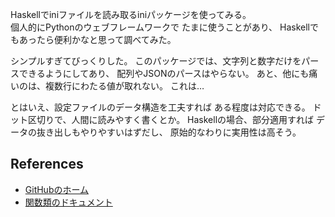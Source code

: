 Haskellでiniファイルを読み取るiniパッケージを使ってみる。  
個人的にPythonのウェブフレームワークで
たまに使うことがあり、
Haskellでもあったら便利かなと思って調べてみた。

シンプルすぎてびっくりした。
このパッケージでは、文字列と数字だけをパースできるようにしてあり、
配列やJSONのパースはやらない。
あと、他にも痛いのは、複数行にわたる値が取れない。
これは…

とはいえ、設定ファイルのデータ構造を工夫すれば
ある程度は対応できる。
ドット区切りで、人間に読みやすく書くとか。
Haskellの場合、部分適用すれば
データの抜き出しもやりやすいはずだし、
原始的なわりに実用性は高そう。

## References
- [GitHubのホーム](https://github.com/chrisdone/ini)
- [関数類のドキュメント](https://hackage.haskell.org/package/ini-0.3.5/docs/Data-Ini.html)